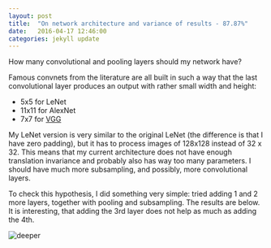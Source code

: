 ```yaml
---
layout: post
title:  "On network architecture and variance of results - 87.87%"
date:   2016-04-17 12:46:00
categories: jekyll update
---
```


How many convolutional and pooling layers should my network have?

Famous convnets from the literature are all built in such a way that the 
last convolutional layer produces an output with rather small width and height:

- 5x5 for LeNet
- 11x11 for AlexNet
- 7x7 for [VGG](http://arxiv.org/pdf/1409.1556.pdf)

My LeNet version is very similar to the original LeNet (the difference is that I have 
zero padding), but it has to process images of 128x128 instead of 32 x 32. This means 
that my current architecture does not have enough translation invariance and probably
also has way too many parameters. I should have much more subsampling, 
and possibly, more convolutional layers.

To check this hypothesis, I did something very simple: tried adding 1 and 2 more layers,
together with pooling and subsampling. The results are below. It is interesting, 
that adding the 3rd layer does not help as much as adding the 4th.

![deeper]({{site.baseurl}}/downloads/2layers_vs_3layers.png)

